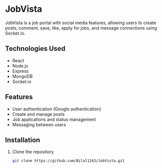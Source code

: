 # JobVista

JobVista is a job portal with social media features, allowing users to create posts, comment, save, like, apply for jobs, and message connections using Socket.io.

## Technologies Used
- React
- Node.js
- Express
- MongoDB
- Socket.io

## Features
- User authentication (Google authentication)
- Create and manage posts
- Job applications and status management
- Messaging between users

## Installation
1. Clone the repository
   ```bash
   git clone https://github.com/Bilal1243/JobVista.git
